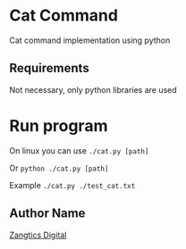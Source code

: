 # Cat Command 

Cat command implementation using python

## Requirements
Not necessary, only python libraries are used

# Run program
On linux you can use 
``` ./cat.py [path] ```

Or
```python ./cat.py [path]```

Example
```./cat.py ./test_cat.txt```

## Author Name

[Zangtics Digital](https://zangticsdigital.com/)

